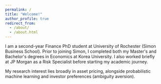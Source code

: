 ```yaml
---
permalink: /
title: "Welcome!"
author_profile: true
redirect_from: 
  - /about/
  - /about.html
---
```



I am a second-year Finance PhD student at University of Rochester (Simon Business School). Prior to joining Simon, I completed both my Master's and Bachelor's degrees in Economics at Korea University. I also worked briefly at JP Morgan as a Risk Specialist before starting my academic journey. 

My research interest lies broadly in asset pricing, alongside probabilistic machine learning and investor preferences (ambiguity aversion).
